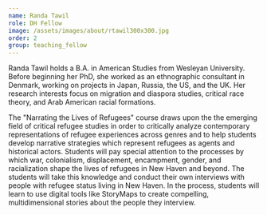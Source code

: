 ```yaml
---
name: Randa Tawil
role: DH Fellow
image: /assets/images/about/rtawil300x300.jpg
order: 2
group: teaching_fellow
---
```


Randa Tawil holds a B.A. in American Studies from Wesleyan University. Before beginning her PhD, she worked as an ethnographic consultant in Denmark, working on projects in Japan, Russia, the US, and the UK. Her research interests focus on migration and diaspora studies, critical race theory, and Arab American racial formations.

The "Narrating the Lives of Refugees" course draws upon the the emerging field of critical refugee studies in order to critically analyze contemporary representations of refugee experiences across genres and to help students develop narrative strategies which represent refugees as agents and historical actors. Students will pay special attention to the processes by which war, colonialism, displacement, encampment, gender, and racialization shape the lives of refugees in New Haven and beyond. The students will take this knowledge and conduct their own interviews with people with refugee status living in New Haven. In the process, students will learn to use digital tools like StoryMaps to create compelling, multidimensional stories about the people they interview.  